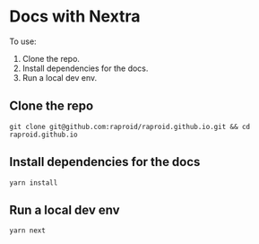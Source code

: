 # Docs with Nextra
To use:
1. Clone the repo.
2. Install dependencies for the docs.
3. Run a local dev env.

## Clone the repo

```shell
git clone git@github.com:raproid/raproid.github.io.git && cd raproid.github.io
```

## Install dependencies for the docs
```shell
yarn install
```
## Run a local dev env
```shell
yarn next
```